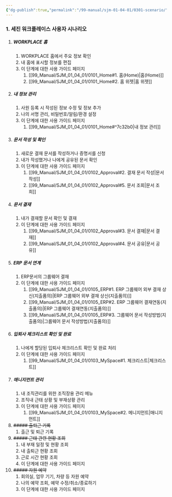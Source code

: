 ```yaml
---
{"dg-publish":true,"permalink":"/99-manual/sjm-01-04-01/0301-scenario/","title":"3.1 사용자 시나리오","tags":["workplace","그룹웨어"],"noteIcon":"","created":"","updated":""}
---
```


### 1. 세진 워크플레이스 사용자 시나리오

1. ##### WORKPLACE 홈
	1. WORKPLACE 홈에서 주요 정보 확인
	2. 내 홈에 표시할 정보를 편집
	3. 이 단계에 대한 사용 가이드 페이지
		1. [[99_Manual/SJM_01_04_01/0101_Home#1. 홈(Home)\|홈(Home)]]
		2. [[99_Manual/SJM_01_04_01/0101_Home#2. 홈 위젯\|홈 위젯]]
2. ##### 내 정보 관리
	1. 사원 등록 시 작성된 정보 수정 및 정보 추가
	2. 나의 서명 관리, 비밀번호/알림/환경 설정
	3. 이 단계에 대한 사용 가이드 페이지
		1. [[99_Manual/SJM_01_04_01/0101_Home#^7c32b0\|내 정보 관리]]
3. ##### 문서 작성 및 확인
	1. 새로운 결재 문서를 작성하거나 증명서를 신청
	2. 내가 작성했거나 나에게 공유된 문서 확인
	3. 이 단계에 대한 사용 가이드 페이지
		1. [[99_Manual/SJM_01_04_01/0102_Approval#2. 결재 문서 작성\|문서 작성]]
		2. [[99_Manual/SJM_01_04_01/0102_Approval#5. 문서 조회\|문서 조희]]
4. ##### 문서 결재
	1. 내가 결재할 문서 확인 및 결재
	2. 이 단계에 대한 사용 가이드 페이지
		1. [[99_Manual/SJM_01_04_01/0102_Approval#3. 문서 결재\|문서 결재]]
		2. [[99_Manual/SJM_01_04_01/0102_Approval#4. 문서 공유\|문서 공유]]
5. ##### ERP 문서 연계
	1. ERP문서의 그룹웨어 결재
	2. 이 단계에 대한 사용 가이드 페이지
		1. [[99_Manual/SJM_01_04_01/0105_ERP#1. ERP 그룹웨어 외부 결재 상신(지출품의)\|ERP 그룹웨어 외부 결재 상신(지출품의)]]
		2. [[99_Manual/SJM_01_04_01/0105_ERP#2. ERP 그룹웨어 결재연동(지출품의)\|ERP 그룹웨어 결재연동(지출품의)]]
		3. [[99_Manual/SJM_01_04_01/0105_ERP#3. 그룹웨어 문서 작성방법(지출품의)\|그룹웨어 문서 작성방법(지출품의)]]
6. ##### 입퇴사 체크리스트 확인 및 완료
	1. 나에게 할당된 입퇴사 체크리스트 확인 및 완료 처리
	2. 이 단계에 대한 사용 가이드 페이지
		1. [[99_Manual/SJM_01_04_01/0103_MySpace#1. 체크리스트\|체크리스트]]
7. ##### 매니지먼트 관리
	1. 내 조직관리를 위한 조직장용 관리 메뉴
	2. 조직내 근태 상황 및 부재상황 관리
	3. 이 단계에 대한 사용 가이드 페이지
		1. [[99_Manual/SJM_01_04_01/0103_MySpace#2. 메니지먼트\|매니지먼트]]
8. ~~##### 출퇴근 기록~~
	1. 출근 및 퇴근 기록
9. ~~##### 근태 관련 현황 조회~~
	1. 내 부재 일정 및 현황 조회
	2. 내 출퇴근 현황 조회
	3. 근로 시간 현황 조회
	4. 이 단계에 대한 사용 가이드 페이지
10. ~~##### 자원 예약~~
	1. 회의실, 업무 기기, 차량 등 자원 예약
	2. 나의 예약 조회, 예약 수정/취소/종료하기
	3. 이 단계에 대한 사용 가이드 페이지
